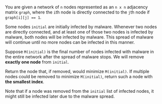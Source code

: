 You are given a network of `n` nodes represented as an `n x n` adjacency matrix `graph`, where the `i`th node is directly connected to the `j`th node if `graph[i][j] == 1`.

Some nodes `initial` are initially infected by malware. Whenever two nodes are directly connected, and at least one of those two nodes is infected by malware, both nodes will be infected by malware. This spread of malware will continue until no more nodes can be infected in this manner.

Suppose `M(initial)` is the final number of nodes infected with malware in the entire network after the spread of malware stops. We will remove **exactly one node** from `initial`.

Return the node that, if removed, would minimize `M(initial)`. If multiple nodes could be removed to minimize `M(initial)`, return such a node with **the smallest index**.

Note that if a node was removed from the `initial` list of infected nodes, it might still be infected later due to the malware spread.